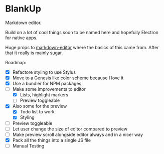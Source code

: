 # BlankUp

Markdown editor.

Build on a lot of cool things soon to be named here and hopefully Electron for native apps.

Huge props to [markdown-editor](https://github.com/jbt/markdown-editor) where the basics of this came from. After that it really is mainly sugar.

Roadmap:

- [x] Refactore styling to use Stylus
- [x] Move to a Genesis like color scheme because I love it
- [x] Use a bundler for NPM packages
- [ ] Make some improvements to editor
 	- [x] Lists, highlight markers
 	- [ ] Preview toggleable
- [x] Also some for the preview
	- [x] Todo list to work
	- [x] Styling
- [ ] Preview toggleable
- [ ] Let user change the size of editor compared to preview
- [ ] Make preview scroll alongside editor always and in a nicer way
- [x] Pack all the things into a single JS file
- [ ] Manual Testing
